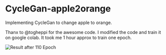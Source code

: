 # CycleGan-apple2orange
Implementing CycleGan to change apple to orange. 

Thanx to @togheppi for the awesome code. I modified the code and train it on google colab. It took me 1 hour approx to train one epoch.

![Result after 110 Epoch](https://lh3.googleusercontent.com/OntUkAD0WUna3uscWKvn-7A2BhYiqXFhxcbV9Qyd57RYYL82J2_Se9jplD6MTQysgjAP7uiqYRJXhDRwwa5v=w1366-h630)

